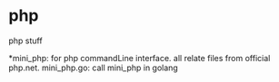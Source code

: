 php
===

php stuff

*mini_php: for  php commandLine interface. all relate files from official php.net.
 mini_php.go: call mini_php in golang
	